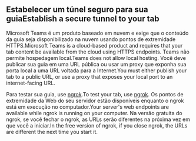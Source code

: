 ## <a name="establish-a-secure-tunnel-to-your-tab"></a><span data-ttu-id="6d80e-101">Estabelecer um túnel seguro para sua guia</span><span class="sxs-lookup"><span data-stu-id="6d80e-101">Establish a secure tunnel to your tab</span></span>

<span data-ttu-id="6d80e-102">Microsoft Teams é um produto baseado em nuvem e exige que o conteúdo da guia seja disponibilizado na nuvem usando pontos de extremidade HTTPS.</span><span class="sxs-lookup"><span data-stu-id="6d80e-102">Microsoft Teams is a cloud-based product and requires that your tab content be available from the cloud using HTTPS endpoints.</span></span> <span data-ttu-id="6d80e-103">Teams não permite hospedagem local.</span><span class="sxs-lookup"><span data-stu-id="6d80e-103">Teams does not allow local hosting.</span></span> <span data-ttu-id="6d80e-104">Você deve publicar sua guia em uma URL pública ou usar um proxy que exponha sua porta local a uma URL voltada para a Internet.</span><span class="sxs-lookup"><span data-stu-id="6d80e-104">You must either publish your tab to a public URL, or use a proxy that exposes your local port to an internet-facing URL.</span></span>

<span data-ttu-id="6d80e-105">Para testar sua guia, use [ngrok](https://ngrok.com/docs).</span><span class="sxs-lookup"><span data-stu-id="6d80e-105">To test your tab, use [ngrok](https://ngrok.com/docs).</span></span> <span data-ttu-id="6d80e-106">Os pontos de extremidade da Web do seu servidor estão disponíveis enquanto o ngrok está em execução no computador.</span><span class="sxs-lookup"><span data-stu-id="6d80e-106">Your server's web endpoints are available while ngrok is running on your computer.</span></span> <span data-ttu-id="6d80e-107">Na versão gratuita do ngrok, se você fechar o ngrok, as URLs serão diferentes na próxima vez em que você a iniciar.</span><span class="sxs-lookup"><span data-stu-id="6d80e-107">In the free version of ngrok, if you close ngrok, the URLs are different the next time you start it.</span></span>